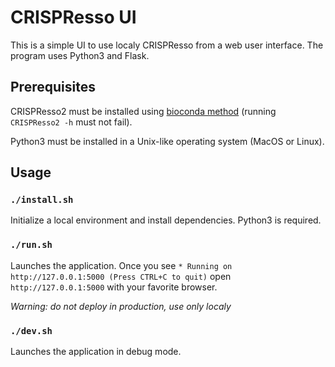 # CRISPResso UI

This is a simple UI to use localy CRISPResso from a web user interface.
The program uses Python3 and Flask.

## Prerequisites

CRISPResso2 must be installed using [bioconda method](https://github.com/pinellolab/CRISPResso2#bioconda) (running `CRISPResso2 -h` must not fail).

Python3 must be installed in a Unix-like operating system (MacOS or Linux).

## Usage

### `./install.sh`

Initialize a local environment and install dependencies.
Python3 is required.

### `./run.sh`

Launches the application.
Once you see `* Running on http://127.0.0.1:5000 (Press CTRL+C to quit)` open `http://127.0.0.1:5000` with your favorite browser.

*Warning: do not deploy in production, use only localy*

### `./dev.sh`

Launches the application in debug mode.
